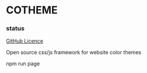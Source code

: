 # COTHEME 

### status
[GitHub Licence](https://img.shields.io/github/license/ChrisAchinga/cotheme)


<p>Open source css/js framework for website color themes</p>

<p>npm run page</p>
